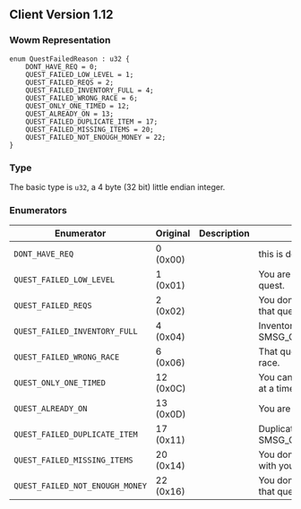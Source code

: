 ## Client Version 1.12

### Wowm Representation
```rust,ignore
enum QuestFailedReason : u32 {
    DONT_HAVE_REQ = 0;
    QUEST_FAILED_LOW_LEVEL = 1;
    QUEST_FAILED_REQS = 2;
    QUEST_FAILED_INVENTORY_FULL = 4;
    QUEST_FAILED_WRONG_RACE = 6;
    QUEST_ONLY_ONE_TIMED = 12;
    QUEST_ALREADY_ON = 13;
    QUEST_FAILED_DUPLICATE_ITEM = 17;
    QUEST_FAILED_MISSING_ITEMS = 20;
    QUEST_FAILED_NOT_ENOUGH_MONEY = 22;
}
```
### Type
The basic type is `u32`, a 4 byte (32 bit) little endian integer.
### Enumerators
| Enumerator | Original  | Description | Comment |
| --------- | -------- | ----------- | ------- |
| `DONT_HAVE_REQ` | 0 (0x00) |  | this is default case |
| `QUEST_FAILED_LOW_LEVEL` | 1 (0x01) |  | You are not high enough level for that quest. |
| `QUEST_FAILED_REQS` | 2 (0x02) |  | You don't meet the requirements for that quest. |
| `QUEST_FAILED_INVENTORY_FULL` | 4 (0x04) |  | Inventory is full. (Also 50. From SMSG_QUESTGIVER_QUEST_FAILED) |
| `QUEST_FAILED_WRONG_RACE` | 6 (0x06) |  | That quest is not available to your race. |
| `QUEST_ONLY_ONE_TIMED` | 12 (0x0C) |  | You can only be on one timed quest at a time. |
| `QUEST_ALREADY_ON` | 13 (0x0D) |  | You are already on that quest. |
| `QUEST_FAILED_DUPLICATE_ITEM` | 17 (0x11) |  | Duplicate item found. (From SMSG_QUESTGIVER_QUEST_FAILED) |
| `QUEST_FAILED_MISSING_ITEMS` | 20 (0x14) |  | You don't have the required items with you. Check storage. |
| `QUEST_FAILED_NOT_ENOUGH_MONEY` | 22 (0x16) |  | You don't have enough money for that quest. |
